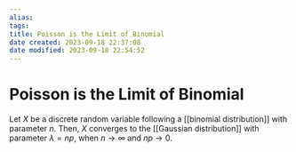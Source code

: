 ```yaml
---
alias: 
tags: 
title: Poisson is the Limit of Binomial
date created: 2023-09-18 22:37:08
date modified: 2023-09-18 22:54:52
---
```


# Poisson is the Limit of Binomial

Let $X$ be a discrete random variable following a [[binomial distribution]] with parameter $n$. Then, $X$ converges to the [[Gaussian distribution]] with parameter $\lambda=np$, when $n\to\infty$ and $np\to0$.